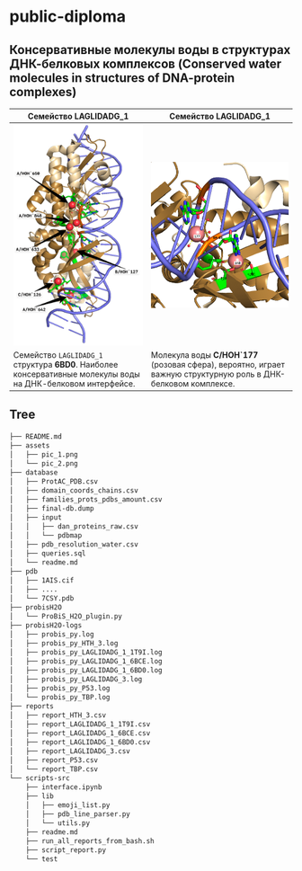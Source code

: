 # public-diploma

## Консервативные молекулы воды в структурах ДНК-белковых комплексов (Conserved water molecules in structures of DNA-protein complexes)

| Семейство LAGLIDADG_1  | Семейство LAGLIDADG_1 |
| ------------- | ------------- |
| <img src="./assets/pic_1.png">  |       <img src="./assets/pic_2.png">  |
| Семейство `LAGLIDADG_1` структура **6BD0**. Наиболее консервативные молекулы воды на ДНК-белковом интерфейсе.  | Молекула воды **C/HOH`177** (розовая сфера), вероятно, играет важную структурную роль в ДНК-белковом комплексе.  |


## Tree

```
├── README.md
├── assets
│   ├── pic_1.png
│   └── pic_2.png
├── database
│   ├── ProtAC_PDB.csv
│   ├── domain_coords_chains.csv
│   ├── families_prots_pdbs_amount.csv
│   ├── final-db.dump
│   ├── input
│   │   ├── dan_proteins_raw.csv
│   │   └── pdbmap
│   ├── pdb_resolution_water.csv
│   ├── queries.sql
│   └── readme.md
├── pdb
│   ├── 1AIS.cif
│   ├── ....
│   └── 7CSY.pdb
├── probisH2O
│   └── ProBiS_H2O_plugin.py
├── probisH2O-logs
│   ├── probis_py.log
│   ├── probis_py_HTH_3.log
│   ├── probis_py_LAGLIDADG_1_1T9I.log
│   ├── probis_py_LAGLIDADG_1_6BCE.log
│   ├── probis_py_LAGLIDADG_1_6BD0.log
│   ├── probis_py_LAGLIDADG_3.log
│   ├── probis_py_P53.log
│   └── probis_py_TBP.log
├── reports
│   ├── report_HTH_3.csv
│   ├── report_LAGLIDADG_1_1T9I.csv
│   ├── report_LAGLIDADG_1_6BCE.csv
│   ├── report_LAGLIDADG_1_6BD0.csv
│   ├── report_LAGLIDADG_3.csv
│   ├── report_P53.csv
│   └── report_TBP.csv
└── scripts-src
    ├── interface.ipynb
    ├── lib
    │   ├── emoji_list.py
    │   ├── pdb_line_parser.py
    │   └── utils.py
    ├── readme.md
    ├── run_all_reports_from_bash.sh
    ├── script_report.py
    └── test
```
